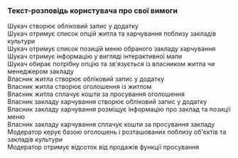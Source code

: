 ### Текст-розповідь користувача про свої вимоги

Шукач створює обліковий запис у додатку<br>
Шукач отримує список опцій житла та харчування поблизу закладів культури<br>
Шукач отримує список позицій меню обраного закладу харчування<br>
Шукач отримує інформацію у вигляді інтерактивної мапи<br>
Шукач обирає потрібну опцію та зв'язується із власником житла чи менеджером закладу<br>
Власник житла створює обліковий запис у додатку<br>
Власник житла створює оголошення із житлом<br>
Власник житла сплачує кошти за просування оголошення<br>
Власник закладу харчування створює обліковий запис у додатку<br>
Власник закладу харчування розміщує інформацію про заклад та позиції меню<br>
Власник закладу харчування сплачує кошти за просування закладу<br>
Модератор керує базою оголошень і розташованих поблизу об'єктів та закладів культури<br>
Модератор отримує відсоток від продажів функції просування<br>